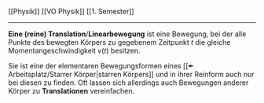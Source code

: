 [[Physik]] [[VO Physik]] [[1. Semester]]

---

**Eine (reine) Translation**/**Linearbewegung** ist eine Bewegung, bei der alle Punkte des bewegten Körpers zu gegebenem Zeitpunkt $t$ die gleiche Momentangeschwindigkeit $v(t)$ besitzen.

Sie ist eine der elementaren Bewegungsformen eines [[✒ Arbeitsplatz/Starrer Körper|starren Körpers]] und in ihrer Reinform auch nur bei diesen zu finden. Oft lassen sich allerdings auch Bewegungen anderer Körper zu **Translationen** vereinfachen.